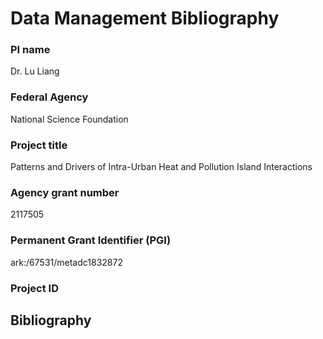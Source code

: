 # Data Management Bibliography

### PI name
Dr. Lu Liang

### Federal Agency
National Science Foundation

### Project title
Patterns and Drivers of Intra-Urban Heat and Pollution Island Interactions

### Agency grant number
2117505

### Permanent Grant Identifier (PGI)	
ark:/67531/metadc1832872

### Project ID

## Bibliography

